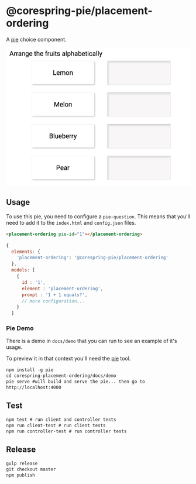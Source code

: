 # @corespring-pie/placement-ordering


A [pie](http://github.com/PieLabs/pie) choice component.

![icon.png](icon.png)

## Usage 

To use this pie, you need to configure a `pie-question`. This means that you'll need to add it to the `index.html` and `config.json` files.

```html
<placement-ordering pie-id="1"></placement-ordering>
```

```javascript
{ 
  elements: {
    'placement-ordering': '@corespring-pie/placement-ordering'
  }, 
  models: [
    {
      id : '1',
      element : 'placement-ordering',
      prompt : '1 + 1 equals?',
      // more configuration...
    }
  ]

```

### Pie Demo 
There is a demo in `docs/demo` that you can run to see an example of it's usage.

To preview it in that context you'll need the [pie](/PieLabs/pie-cli) tool.

```shell
npm install -g pie 
cd corespring-placement-ordering/docs/demo
pie serve #will build and serve the pie... then go to http://localhost:4000
```

## Test 

```shell 
npm test # run client and controller tests
npm run client-test # run client tests
npm run controller-test # run controller tests
```

## Release 

```shell
gulp release
git checkout master
npm publish
```